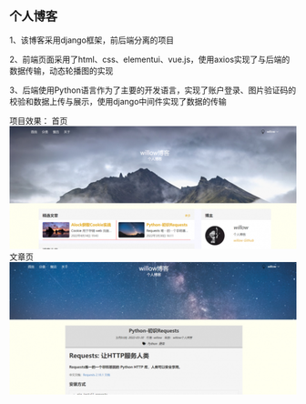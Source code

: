 
## 个人博客

1、该博客采用django框架，前后端分离的项目

2、前端页面采用了html、css、elementui、vue.js，使用axios实现了与后端的数据传输，动态轮播图的实现

3、后端使用Python语言作为了主要的开发语言，实现了账户登录、图片验证码的校验和数据上传与展示，使用django中间件实现了数据的传输

项目效果：
首页
 ![png](https://github.com/willow017/blog/blob/master/214763_6266ac5ccbf38_thumb.png)
文章页
 ![png](https://github.com/willow017/blog/blob/master/214763_6266ac568be01_thumb.png)

